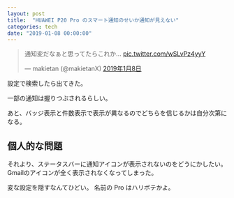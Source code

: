```yaml
---
layout: post
title:  "HUAWEI P20 Pro のスマート通知のせいか通知が見えない"
categories: tech
date: "2019-01-08 00:00:00"
---
```


<blockquote class="twitter-tweet" data-lang="ja"><p lang="ja" dir="ltr">通知変だなぁと思ってたらこれか… <a href="https://t.co/wSLvPz4yyY">pic.twitter.com/wSLvPz4yyY</a></p>&mdash; makietan (@makietanX) <a href="https://twitter.com/makietanX/status/1082553602793660416?ref_src=twsrc%5Etfw">2019年1月8日</a></blockquote>
<script async src="https://platform.twitter.com/widgets.js" charset="utf-8"></script>

設定で検索したら出てきた。

一部の通知は握りつぶされるらしい。

あと、バッジ表示と件数表示で表示が異なるのでどちらを信じるかは自分次第になる。

## 個人的な問題

それより、ステータスバーに通知アイコンが表示されないのをどうにかしたい。
Gmailのアイコンが全く表示されなくなってしまった。

変な設定を隠すなんてひどい。
名前の Pro はハリボテかよ。
